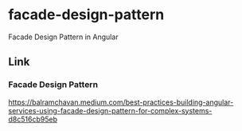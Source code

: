 # facade-design-pattern
Facade Design Pattern in Angular

## Link

### Facade Design Pattern
https://balramchavan.medium.com/best-practices-building-angular-services-using-facade-design-pattern-for-complex-systems-d8c516cb95eb

